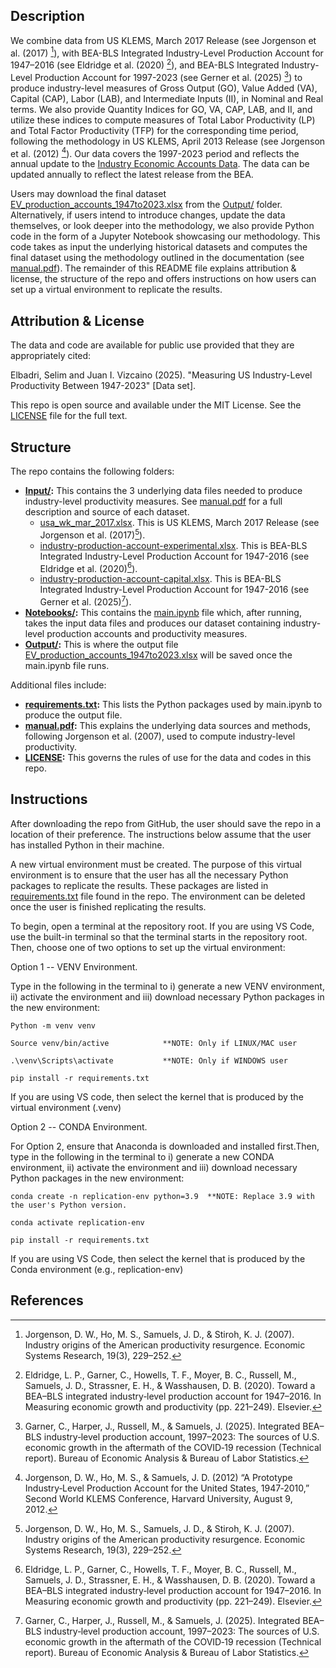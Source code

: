 ## Description

We combine data from US KLEMS, March 2017 Release (see Jorgenson et al. (2017) [^1]), with BEA-BLS Integrated Industry-Level Production Account for 1947–2016 (see Eldridge et al. (2020) [^2]), and BEA-BLS Integrated Industry-Level Production Account for 1997-2023 (see Gerner et al. (2025) [^3]) to produce industry-level measures of Gross Output (GO), Value Added (VA), Capital (CAP), Labor (LAB), and Intermediate Inputs (II), in Nominal and Real terms. We also provide Quantity Indices for GO, VA, CAP, LAB, and II, and utilize these indices to compute measures of  Total Labor Productivity (LP) and Total Factor Productivity (TFP) for the corresponding time period, following the methodology in US KLEMS, April 2013 Release (see Jorgenson et al. (2012) [^5]). Our data covers the 1997-2023 period and reflects the annual update to the [Industry Economic Accounts Data](https://www.bea.gov/industry/input-output-accounts-data). The data can be updated annually to reflect the latest release from the BEA.

Users may download the final dataset [EV_production_accounts_1947to2023.xlsx](Output/EV_production_accounts_1947to2023.xlsx) from the [Output/](Output/) folder. Alternatively, if users intend to introduce changes, update the data themselves, or look deeper into the methodology, we also provide Python code in the form of a Jupyter Notebook showcasing our methodology. This code takes as input the underlying historical datasets and computes the final dataset using the methodology outlined in the documentation (see [manual.pdf](manual.pdf)). The remainder of this README file explains attribution & license, the structure of the repo and offers instructions on how users can set up a virtual environment to replicate the results.

## Attribution & License

The data and code are available for public use provided that they are appropriately cited:

Elbadri, Selim and Juan I. Vizcaino (2025). "Measuring US Industry-Level Productivity Between 1947-2023" [Data set].

This repo is open source and available under the MIT License. See the [LICENSE](LICENSE) file for the full text.

## Structure

The repo contains the following folders:

- **[Input/](Input/):** This contains the 3 underlying data files needed to produce industry-level productivity measures. See [manual.pdf](manual.pdf) for a full description and source of each dataset. 
	- [usa_wk_mar_2017.xlsx](Input/usa_wk_mar_2017.xlsx). This is US KLEMS, March 2017 Release (see Jorgenson et al. (2017)[^1]). 
	- [industry-production-account-experimental.xlsx](Input/industry-production-account-experimental.xlsx). This is BEA-BLS Integrated Industry-Level Production Account for 1947-2016 (see Eldridge et al. (2020)[^2]). 
	- [industry-production-account-capital.xlsx](Input/industry-production-account-capital.xlsx). This is BEA-BLS Integrated Industry-Level Production Account for 1947-2016 (see Gerner et al. (2025)[^3]).
- **[Notebooks/](Notebooks/):** This contains the [main.ipynb](Notebooks/main.ipynb) file which, after running, takes the input data files and produces our dataset containing industry-level production accounts and productivity measures.
- **[Output/](Output/):** This is where the output file [EV_production_accounts_1947to2023.xlsx](Output/EV_production_accounts_1947to2023.xlsx) will be saved once the main.ipynb file runs.

Additional files include:

- **[requirements.txt](requirements.txt):** This lists the Python packages used by main.ipynb to produce the output file.
- **[manual.pdf](manual.pdf):** This explains the underlying data sources and methods, following Jorgenson et al. (2007), used to compute industry-level productivity.
- **[LICENSE](LICENSE):** This governs the rules of use for the data and codes in this repo.

## Instructions

After downloading the repo from GitHub, the user should save the repo in a location of their preference. The instructions below assume that the user has installed Python in their machine.

A new virtual environment must be created. The purpose of this virtual environment is to ensure that the user has all the necessary Python packages  to replicate the results. These packages are listed in [requirements.txt](requirements.txt) file found in the repo. The environment can be deleted once the user is finished replicating the results.

To begin, open a terminal at the repository root. If you are using VS Code, use the built-in terminal so that the terminal starts in the repository root. Then, choose one of two options to set up the virtual environment:

Option 1 -- VENV Environment.

Type in the following in the terminal to i) generate a new VENV environment, ii) activate the environment and iii) download necessary Python packages in the new environment:

```
Python -m venv venv

Source venv/bin/active			  **NOTE: Only if LINUX/MAC user

.\venv\Scripts\activate           **NOTE: Only if WINDOWS user

pip install -r requirements.txt
```
If you are using VS code, then select the kernel that is produced by the virtual environment (.venv)

Option 2 -- CONDA Environment.


For Option 2, ensure that Anaconda is downloaded and installed first.Then, type in the following in the terminal to i) generate a new CONDA environment, ii) activate the environment and iii) download necessary Python packages in the new environment:


```
conda create -n replication-env python=3.9  **NOTE: Replace 3.9 with the user's Python version.

conda activate replication-env

pip install -r requirements.txt
```
If you are using VS Code, then select the kernel that is produced by the Conda environment (e.g., replication-env)

## References

[^1]: Jorgenson, D. W., Ho, M. S., Samuels, J. D., & Stiroh, K. J. (2007). Industry origins of the American productivity resurgence. Economic Systems Research, 19(3), 229–252.

[^2]: Eldridge, L. P., Garner, C., Howells, T. F., Moyer, B. C., Russell, M., Samuels, J. D., Strassner, E. H., & Wasshausen, D. B. (2020). Toward a BEA–BLS integrated industry‑level production account for 1947–2016. In Measuring economic growth and productivity (pp. 221–249). Elsevier.

[^3]: Garner, C., Harper, J., Russell, M., & Samuels, J. (2025). Integrated BEA–BLS industry‑level production account, 1997–2023: The sources of U.S. economic growth in the aftermath of the COVID‑19 recession (Technical report). Bureau of Economic Analysis & Bureau of Labor Statistics.

[^4]: Jorgenson, D. W., Ho, M. S., & Samuels, J. D. (2017). Educational attainment and the revival of US economic growth. In Education, Skills, and Technical Change: Implications for Future US GDP Growth (pp. 23–60). University of Chicago Press.

[^5]: Jorgenson, D. W., Ho, M. S., & Samuels, J. D. (2012) “A Prototype Industry‐Level Production Account for the United States, 1947‐2010,” Second World KLEMS Conference, Harvard University, August 9, 2012.


















